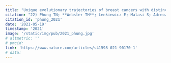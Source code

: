```yaml
---
title: "Unique evolutionary trajectories of breast cancers with distinct genomic and spatial heterogeneity."
citation: "22) Phung TN; **Webster TH**; Lenkiewicz E; Malasi S; Adreozzi M; McCullough AE; Anderson KS; Pockaj BA; Wilson MA; Barrett MT. 2021. Unique evolutionary trajectories of breast cancers with distinct genomic and spatial heterogeneity. *Scientific Reports* 11: 10571."
citation_id: 'phung_2021'
date: '2021-05-19'
timestamp: '2021'
image: '/static/img/pub/2021_phung.jpg'
# altmetric: ''
# pmcid:
link: 'https://www.nature.com/articles/s41598-021-90170-1'
# data:
---
```

